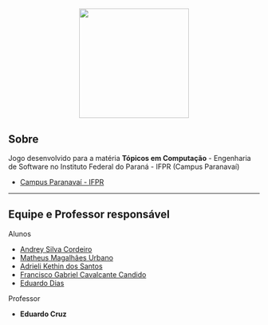 <h1 align=center>
    <img width="220" src=https://upload.wikimedia.org/wikipedia/commons/thumb/2/25/Instituto_Federal_do_Paran%C3%A1_-_Marca_Vertical_2015.svg/1200px-Instituto_Federal_do_Paran%C3%A1_-_Marca_Vertical_2015.svg.png>
</h1>

## Sobre

Jogo desenvolvido para a matéria **Tópicos em Computação** - Engenharia de Software no Instituto Federal do Paraná - IFPR (Campus Paranavaí)

- [Campus Paranavaí - IFPR](https://paranavai.ifpr.edu.br)

---
## Equipe e Professor responsável
Alunos

- [Andrey Silva Cordeiro](https://github.com/AndreyCordeiro)
- [Matheus Magalhães Urbano](https://github.com/magalhaesmth)
- [Adrieli Kethin dos Santos](https://github.com/AdrieliKet)
- [Francisco Gabriel Cavalcante Candido](https://github.com/FranciscoGabrielCavalcanteCandido)
- [Eduardo Dias](https://github.com/EduardoDfds)

Professor

- **Eduardo Cruz**

